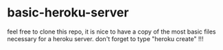 # basic-heroku-server
feel free to clone this repo, it is nice to have a copy of the most basic files necessary for a heroku server. don't forget to type "heroku create" !!!
